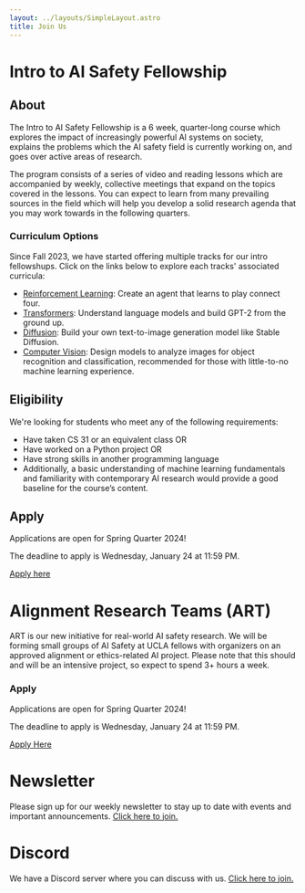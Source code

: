 ```yaml
---
layout: ../layouts/SimpleLayout.astro
title: Join Us
---
```


# Intro to AI Safety Fellowship

## About

The Intro to AI Safety Fellowship is a 6 week, quarter-long course which
explores the impact of increasingly powerful AI systems on society, explains
the problems which the AI safety field is currently working on, and goes over
active areas of research.

The program consists of a series of video and reading lessons which are
accompanied by weekly, collective meetings that expand on the topics covered
in the lessons. You can expect to learn from many prevailing sources in the
field which will help you develop a solid research agenda that you may work
towards in the following quarters.

### Curriculum Options

Since Fall 2023, we have started offering multiple tracks for our intro
fellowshups. Click on the links below to explore each tracks' associated
curricula:

- [Reinforcement Learning](/fellowships/rl): Create an agent that learns to play connect four.
- [Transformers](/fellowships/transformers): Understand language models and build GPT-2 from the ground up.
- [Diffusion](/fellowships/diffusion): Build your own text-to-image generation model like Stable Diffusion.
- [Computer Vision](/fellowships/cv): Design models to analyze images for object recognition and classification, recommended for those with little-to-no machine learning experience.

## Eligibility

We're looking for students who meet any of the following requirements:

- Have taken CS 31 or an equivalent class OR
- Have worked on a Python project OR
- Have strong skills in another programming language
- Additionally, a basic understanding of machine learning fundamentals and
  familiarity with contemporary AI research would provide a good baseline for the
  course’s content.

## Apply

Applications are open for Spring Quarter 2024!

The deadline to apply is Wednesday, January 24 at 11:59 PM.

[Apply here](https://forms.gle/VtfJkYxRzfFNXUfw7)

# Alignment Research Teams (ART)

ART is our new initiative for real-world AI safety research. We will be forming
small groups of AI Safety at UCLA fellows with organizers on an approved
alignment or ethics-related AI project. Please note that this should and will
be an intensive project, so expect to spend 3+ hours a week.

### Apply

Applications are open for Spring Quarter 2024!

The deadline to apply is Wednesday, January 24 at 11:59 PM.

[Apply Here](https://forms.gle/2Jtudw3ks1aNUyTD6)

# Newsletter

Please sign up for our weekly newsletter to stay up to date with events and
important announcements. [Click here to join.](//eepurl.com/h9dY9P)

# Discord

We have a Discord server where you can discuss with us.
[Click here to join.](//discord.gg/37TzSyrwmf)
